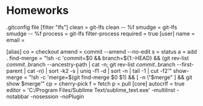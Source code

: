# Homeworks


.gitconfig file
[filter "lfs"]
	clean = git-lfs clean -- %f
	smudge = git-lfs smudge -- %f
	process = git-lfs filter-process
	required = true
[user]
	name = <name>
	email = <email>

[alias]
    co = checkout
    amend = commit --amend --no-edit
    s = status
    a = add .
    find-merge = "!sh -c 'commit=$0 && branch=${1:-HEAD} && (git rev-list $commit..$branch --ancestry-path | cat -n; git rev-list $commit..$branch --first-parent | cat -n) | sort -k2 -s | uniq -f1 -d | sort -n | tail -1 | cut -f2'"
    show-merge = "!sh -c 'merge=$(git find-merge $0 $1) && [ -n \"$merge\" ] && git show $merge'"
    cp = cherry-pick
    f = fetch
    p = pull
[core]
    autocrlf = true
    editor = 'C:/Program Files/Sublime Text/sublime_text.exe' -multiInst -notabbar -nosession -noPlugin

